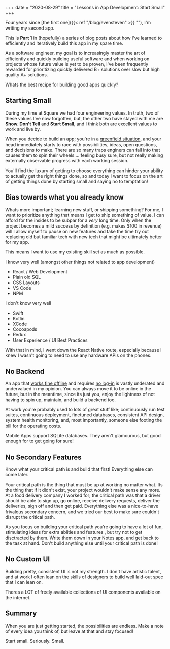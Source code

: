 +++
date = "2020-08-29"
title = "Lessons in App Development: Start Small"
+++

Four years since [the first one]({{< ref "/blog/evensteven" >}} ""), I'm writing my second app.

This is **Part 1** in (hopefully) a series of blog posts about how I've learned to efficiently and iteratively build this app in my spare time.

As a software engineer, my goal is to increasingly master the art of efficiently and quickly building useful software and when working on projects whose future value is yet to be proven, I've been frequently rewarded for prioritizing quickly delivered B+ solutions over slow but high quality A+ solutions.

Whats the best recipe for building good apps quickly?

## Starting Small

During my time at Square we had four engineering values. In truth, two of these values I've now forgotten, but, the other two have stayed with me are **Show. Don't Tell** and **Start Small**, and I think both are excellent values to work and live by.

When you decide to build an app; you're in a [greenfield situation](https://en.wikipedia.org/wiki/Greenfield_project), and your head immediately starts to race with possibilities, ideas, open questions, and decisions to make. There are so many traps enginers can fall into that causes them to spin their wheels.... feeling busy sure, but not really making externally observable progress with each working session.

You'll find the luxury of getting to choose everything can hinder your ability to actually get the right things done, so and today I want to focus on the art of getting things done by starting small and saying no to temptation!

## Bias towards what you already know

Whats more important; learning new stuff, or shipping something?
For me, I want to prioritize anything that means I get to ship something of value.
I can afford for the insides to be subpar for a _very_ long time.
Only when the project becomes a mild success by definition (e.g. makes \$100 in revenue) will I allow myself to pause on new features and take the time try out replacing old but familiar tech with new tech that might be ultimately better for my app.

This means I want to use my existing skill set as much as possible.

I know very well (amongst other things not related to app development)

- React / Web Development
- Plain old SQL
- CSS Layouts
- VS Code
- NPM

I don't know very well

- Swift
- Kotlin
- XCode
- Cocoapods
- Redux
- User Experience / UI Best Practices

With that in mind, I went down the React Native route, especially because I knew I wasn't going to need to use any hardware APIs on the phones.

## No Backend

An app that [works fine offline](https://alistapart.com/article/offline-first/) and requires [no log-in](https://github.com/aviaryan/awesome-no-login-web-apps) is vastly underated and undervalued in my opinion. You can always move it to be online in the future, but in the meantime, since its just you, enjoy the lightness of not having to spin up, maintain, and build a backend too.

At work you're probably used to lots of great stuff like; continuously run test suites, continuous deployment, finetuned databases, consistent API design, system health monitoring, and, most importantly, someone else footing the bill for the operating costs.

Mobile Apps support SQLite databases. They aren't glamourous, but good enough for to get going for sure!

## No Secondary Features

Know what your critical path is and build that first! Everything else can come later.

Your critical path is the thing that must be up at working no matter what. Its the thing that if it didn't exist, your project wouldn't make sense any more. At a food delivery company I worked for; the critical path was that a driver should be able to sign up, go online, receive delivery requests, deliver the deliveries, sign off and then get paid. Everything else was a nice-to-have frivalous secondary concern, and we tried our best to make sure couldn't disrupt the critical path.

As you focus on building your critical path you're going to have a lot of fun, stimulating ideas for extra ablities and features , but try not to get disctracted by them. Write them down in your Notes app, and get back to the task at hand. Don't build anything else until your critical path is done!

## No Custom UI

Building pretty, consistent UI is not my strength. I don't have artistic talent, and at work I often lean on the skills of designers to build well laid-out spec that I can lean on.

Theres a LOT of freely available collections of UI components available on the internet.

## Summary

When you are just getting started, the possibilities are endless. Make a note of every idea you think of, but leave at that and stay focused!

Start small.
Seriously. Small.
